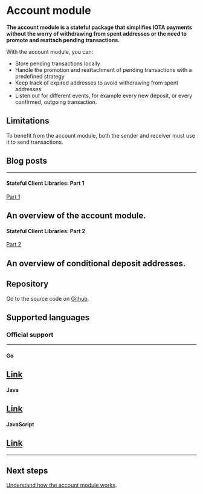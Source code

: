 # Account module

**The account module is a stateful package that simplifies IOTA payments without the worry of withdrawing from spent addresses or the need to promote and reattach pending transactions.**

With the account module, you can:

- Store pending transactions locally
- Handle the promotion and reattachment of pending transactions with a predefined strategy
- Keep track of expired addresses to avoid withdrawing from spent addresses
- Listen out for different events, for example every new deposit, or every confirmed, outgoing transaction.

## Limitations

To benefit from the account module, both the sender and receiver must use it to send transactions.

## Blog posts

---------------
#### **Stateful Client Libraries: Part 1** ####
[Part 1](https://blog.iota.org/stateful-client-libraries-part1-30b334372a37)

An overview of the account module.
---

#### **Stateful Client Libraries: Part 2** ####
[Part 2](https://blog.iota.org/stateful-client-libraries-part-2-d15752922780)

An overview of conditional deposit addresses.
---------------

## Repository

Go to the source code on [Github](https://github.com/iotaledger/iota.js/tree/next/packages/account).

## Supported languages

### **Official support** ###

---------------

#### **Go** ####
[Link](/getting-started/get-started-go.md)
---

#### **Java** ####
[Link](/getting-started/get-started-java.md)
---

#### **JavaScript** ####
[Link](/getting-started/get-started-js.md)
---

---------------

## Next steps

[Understand how the account module works](/how-it-works.md).